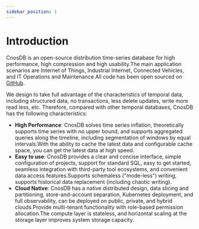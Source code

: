 ```yaml
---
sidebar_position: 1
---
```


# Introduction

CnosDB is an open-source distribution time-series database for high performance, high compression and high usability.The main application scenarios are Internet of Things, Industrial Internet, Connected Vehicles, and IT Operations and Maintenance.All code has been open sourced on [GitHub](https://github.com/cnosdb/cnosdb).

We design to take full advantage of the characteristics of temporal data, including structured data, no transactions, less delete updates, write more read less, etc. Therefore, compared with other temporal databases, CnosDB has the following characteristics:

- **High Performance**: CnosDB solves time series inflation, theoretically supports time series with no upper bound, and supports aggregated queries along the timeline, including segmentation of windows by equal intervals.With the ability to cache the latest data and configurable cache space, you can get the latest data at high speed.
- **Easy to use**: CnosDB provides a clear and concise interface, simple configuration of projects, support for standard SQL, easy to get started, seamless integration with third-party tool ecosystems, and convenient data access features.Supports schemaless ("mode-less") writing, supports historical data replacement (including chaotic writing).
- **Cloud Native**: CnosDB has a native distributed design, data slicing and partitioning, store-and-account separation, Kubernetes deployment, and full observability, can be deployed on public, private, and hybrid clouds.Provide multi-tenant functionality with role-based permission allocation.The compute layer is stateless, and horizontal scaling at the storage layer improves system storage capacity.
